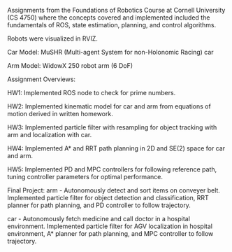 Assignments from the Foundations of Robotics Course at Cornell University (CS 4750) where the concepts covered and implemented included the fundamentals of ROS, state estimation, planning, and control algorithms.

Robots were visualized in RVIZ.

Car Model: MuSHR (Multi-agent System for non-Holonomic Racing) car

Arm Model: WidowX 250 robot arm (6 DoF)


Assignment Overviews:

HW1:
Implemented ROS node to check for prime numbers.

HW2:
Implemented kinematic model for car and arm from equations of motion derived in written homework.

HW3:
Implemented particle filter with resampling for object tracking with arm and localization with car.

HW4:
Implemented A* and RRT path planning in 2D and SE(2) space for car and arm.

HW5:
Implemented PD and MPC controllers for following reference path, tuning controller parameters for optimal performance.

Final Project:
  arm - Autonomously detect and sort items on conveyer belt. Implemented particle filter for object detection and classification, RRT planner for path planning, and PD controller to follow trajectory.

  car - Autonomously fetch medicine and call doctor in a hospital environment. Implemented particle filter for AGV localization in hospital environment, A* planner for path planning, and MPC controller to follow trajectory.
